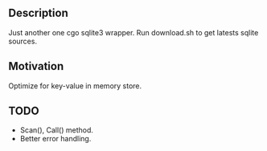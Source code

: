 ## Description
Just another one cgo sqlite3 wrapper. Run download.sh to get latests sqlite sources.

## Motivation
Optimize for key-value in memory store.

## TODO
 - Scan(), Call() method.
 - Better error handling.
